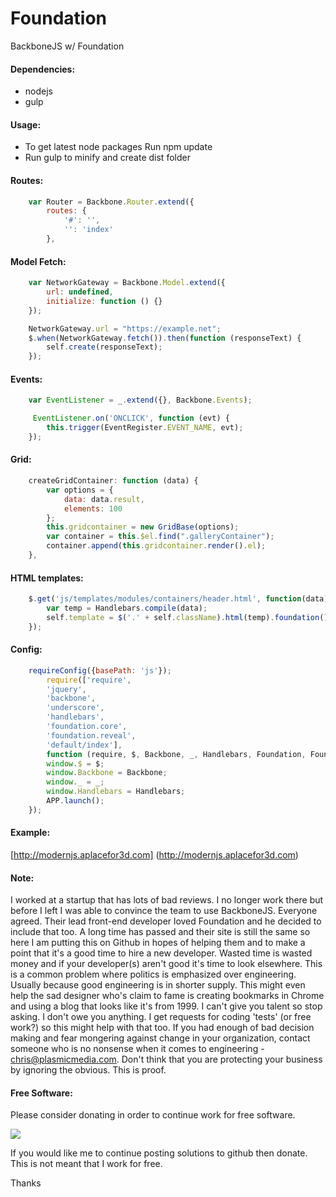 # Foundation
BackboneJS w/ Foundation

#### Dependencies:
  * nodejs
  * gulp
  
#### Usage:
  * To get latest node packages Run npm update
  * Run gulp to minify and create dist folder

#### Routes:
``` javascript
	var Router = Backbone.Router.extend({
        routes: {
            '#': '',
            '': 'index'
        },
```
#### Model Fetch:
``` javascript
	var NetworkGateway = Backbone.Model.extend({
        url: undefined,
        initialize: function () {}
    });

    NetworkGateway.url = "https://example.net";
    $.when(NetworkGateway.fetch()).then(function (responseText) {
        self.create(responseText);
    });
```
#### Events:
``` javascript
	var EventListener = _.extend({}, Backbone.Events);

	 EventListener.on('ONCLICK', function (evt) {
        this.trigger(EventRegister.EVENT_NAME, evt);
    });
```
#### Grid: 
``` javascript
	createGridContainer: function (data) {
        var options = {
            data: data.result,
            elements: 100
        };
        this.gridcontainer = new GridBase(options);
        var container = this.$el.find(".galleryContainer");
        container.append(this.gridcontainer.render().el);
    },
``` 
#### HTML templates:
``` javascript
	$.get('js/templates/modules/containers/header.html', function(data) {
        var temp = Handlebars.compile(data);
        self.template = $('.' + self.className).html(temp).foundation();
    });
```
#### Config:
``` javascript
	requireConfig({basePath: 'js'});
        require(['require',
        'jquery',
        'backbone',
        'underscore',
        'handlebars',
        'foundation.core',
        'foundation.reveal',
        'default/index'],
        function (require, $, Backbone, _, Handlebars, Foundation, FoundationReveal, APP) {
        window.$ = $;
        window.Backbone = Backbone;
        window._ = _;
        window.Handlebars = Handlebars;
        APP.launch();
    });
```
  
#### Example:
  [http://modernjs.aplacefor3d.com] (http://modernjs.aplacefor3d.com)

#### Note:
I worked at a startup that has lots of bad reviews. I no longer work there but before I left I was able to convince the team to use BackboneJS. Everyone agreed. Their lead front-end developer loved Foundation and he decided to include that too. A long time has passed and their site is still the same so here I am putting this on Github in hopes of helping them and to make a point that it's a good time to hire a new developer. Wasted time is wasted money and if your developer(s) aren't good it's time to look elsewhere. This is a common problem where politics is emphasized over engineering. Usually because good engineering is in shorter supply. This might even help the sad designer who's claim to fame is creating bookmarks in Chrome and using a blog that looks like it's from 1999. I can't give you talent so stop asking. I don't owe you anything. I get requests for coding 'tests' (or free work?) so this might help with that too. If you had enough of bad decision making and fear mongering against change in your organization, contact someone who is no nonsense when it comes to engineering - chris@plasmicmedia.com. Don't think that you are protecting your business by ignoring the obvious. This is proof.

#### Free Software:
Please consider donating in order to continue work for free software.

[![](https://www.paypalobjects.com/en_US/i/btn/btn_donateCC_LG.gif)](https://www.paypal.com/cgi-bin/webscr?cmd=_s-xclick&hosted_button_id=RVACW559Q5Z92)

If you would like me to continue posting solutions to github then donate. This is not meant that I work for free.

Thanks